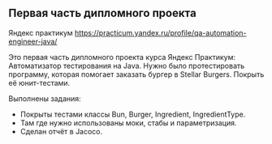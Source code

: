 <!-- ABOUT THE PROJECT -->
## Первая часть дипломного проекта

Яндекс практикум https://practicum.yandex.ru/profile/qa-automation-engineer-java/ 

Это первая часть дипломного проекта курса Яндекс Практикум: Автоматизатор тестирования на Java. 
Нужно было протестировать программу, которая помогает заказать бургер в Stellar Burgers. Покрыть её юнит-тестами. 

Выполнены задания:

* Покрыты тестами классы Bun, Burger, Ingredient, IngredientType.
* Там где нужно использованы моки, стабы и параметризация.
* Сделан отчёт в Jacoco.
